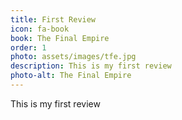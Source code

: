 ```yaml
---
title: First Review
icon: fa-book
book: The Final Empire
order: 1
photo: assets/images/tfe.jpg
description: This is my first review
photo-alt: The Final Empire
---
```


<a href="#" class="image featured"></a>

<p> This is my first review</p>